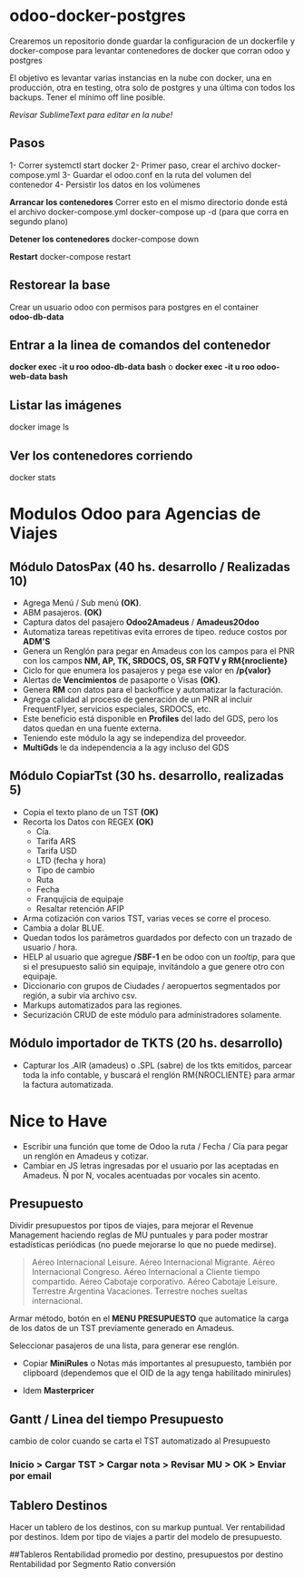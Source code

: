 # odoo-docker-postgres

Crearemos un repositorio donde guardar la configuracion de un dockerfile y docker-compose para levantar contenedores de docker que corran odoo y postgres

El objetivo es levantar varias instancias en la nube con docker, una en producción, otra en testing, otra solo de postgres y una última con todos los backups.  Tener el mínimo off line posible.

*Revisar SublimeText para editar en la nube!*


## Pasos
1- Correr systemctl start docker
2- Primer paso, crear el archivo docker-compose.yml
3- Guardar el odoo.conf en la ruta del volumen del contenedor
4- Persistir los datos en los volúmenes

**Arrancar los contenedores**
Correr esto en el mismo directorio donde está el archivo docker-compose.yml
docker-compose up -d (para que corra en segundo plano)

**Detener los contenedores**
docker-compose down 

**Restart**
docker-compose restart

## Restorear la base

Crear un usuario odoo con permisos para postgres en el container  
**odoo-db-data**

## Entrar a la linea de comandos del contenedor

**docker exec -it u roo odoo-db-data bash** 
o 
**docker exec -it u roo odoo-web-data bash** 

## Listar las imágenes
docker image ls

## Ver los contenedores corriendo
docker stats

# Modulos Odoo para Agencias de Viajes 

## Módulo DatosPax (40 hs. desarrollo / Realizadas 10)
- Agrega Menú / Sub menú **(OK)**.
- ABM pasajeros. **(OK)**
- Captura datos del pasajero **Odoo2Amadeus** / **Amadeus2Odoo** 
- Automatiza tareas repetitivas evita errores de tipeo.  reduce costos por **ADM'S**
- Genera un Renglón para pegar en Amadeus con los campos para el PNR con los campos **NM, AP, TK, SRDOCS, OS, SR FQTV y RM{nrocliente}**
- Ciclo for que enumera los pasajeros y pega ese valor en **/p{valor}**
- Alertas de **Vencimientos** de pasaporte o Visas **(OK)**.
- Genera **RM** con datos para el backoffice y automatizar la facturación.
- Agrega calidad al proceso de generación de un PNR al incluir FrequentFlyer, servicios especiales, SRDOCS, etc.
- Este beneficio está disponible en **Profiles** del lado del GDS, pero los datos quedan en una fuente externa.  
- Teniendo este módulo la agy se independiza del proveedor.
- **MultiGds** le da independencia a la agy incluso del GDS

## Módulo CopiarTst (30 hs. desarrollo, realizadas 5)
- Copia el texto plano de un TST **(OK)**
- Recorta los Datos con REGEX **(OK)**
    + Cía. 
    + Tarifa ARS
    + Tarifa USD
    + LTD (fecha y hora)
    + Tipo de cambio
    + Ruta 
    + Fecha
    + Franqujicia de equipaje
    + Resaltar retención AFIP
- Arma cotización con varios TST, varias veces se corre el proceso.
- Cambia a dolar BLUE.
- Quedan todos los parámetros guardados por defecto con un trazado de usuario / hora.
- HELP al usuario que agregue **/SBF-1** en be odoo con un *tooltip*, para que si el presupuesto salió sin equipaje, invitándolo a gue genere otro con equipaje.
- Diccionario con grupos de Ciudades / aeropuertos segmentados por región, a subir vía archivo csv.
- Markups automatizados para las regiones.
- Securización CRUD de este módulo para administradores solamente.

## Módulo importador de TKTS (20 hs. desarrollo)
- Capturar los .AIR (amadeus) o .SPL (sabre) de los tkts emitidos, parcear toda la info contable, y buscará el renglón RM{NROCLIENTE} para armar la factura automatizada. 

# Nice to Have
- Escribir una función que tome de Odoo la ruta / Fecha / Cía para pegar un renglón en Amadeus y cotizar.
- Cambiar en JS letras ingresadas por el usuario por las aceptadas en Amadeus. Ñ por N, vocales acentuadas por vocales sin acento.

## Presupuesto
Dividir presupuestos por tipos de viajes, para mejorar el Revenue Management haciendo reglas de MU puntuales y para poder mostrar estadísticas periódicas (no puede mejorarse lo que no puede medirse).

> Aéreo Internacional Leisure.
> Aéreo Internacional Migrante.
> Aéreo Internacional Congreso.
> Aéreo Internacional a Cliente tiempo compartido.
> Aéreo Cabotaje corporativo.
> Aéreo Cabotaje Leisure.
> Terrestre Argentina Vacaciones.
> Terrestre noches sueltas internacional.
 

Armar método, botón en el **MENU PRESUPUESTO** que automatice la carga de los datos de un TST previamente generado en Amadeus.  

Seleccionar pasajeros de una lista, para generar ese renglón.

- Copiar **MiniRules** o Notas más importantes al presupuesto, también por clipboard (dependemos que el OID de la agy tenga habilitado minirules)

- Idem **Masterpricer**

## Gantt / Linea del tiempo Presupuesto
cambio de color cuando se carta el TST automatizado al Presupuesto

### Inicio > Cargar TST > Cargar nota > Revisar MU > OK > Enviar por email


## Tablero Destinos
Hacer un tablero de los destinos, con su markup puntual.
Ver rentabilidad por destinos.
Idem por tipo de viajes a partir del modelo de presupuesto.

##Tableros
Rentabilidad promedio por destino, presupuestos por destino
Rentabilidad por Segmento
Ratio conversión




